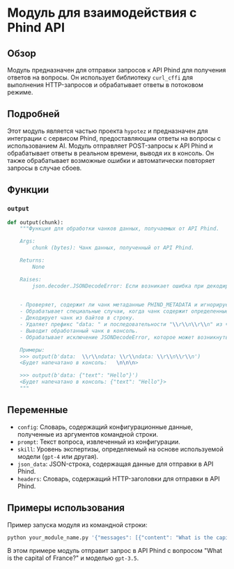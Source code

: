 # Модуль для взаимодействия с Phind API

## Обзор

Модуль предназначен для отправки запросов к API Phind для получения ответов на вопросы. Он использует библиотеку `curl_cffi` для выполнения HTTP-запросов и обрабатывает ответы в потоковом режиме.

## Подробней

Этот модуль является частью проекта `hypotez` и предназначен для интеграции с сервисом Phind, предоставляющим ответы на вопросы с использованием AI. Модуль отправляет POST-запросы к API Phind и обрабатывает ответы в реальном времени, выводя их в консоль. Он также обрабатывает возможные ошибки и автоматически повторяет запросы в случае сбоев.

## Функции

### `output`

```python
def output(chunk):
    """Функция для обработки чанков данных, получаемых от API Phind.

    Args:
        chunk (bytes): Чанк данных, полученный от API Phind.

    Returns:
        None

    Raises:
        json.decoder.JSONDecodeError: Если возникает ошибка при декодировании JSON.

    
    - Проверяет, содержит ли чанк метаданные PHIND_METADATA и игнорирует его, если это так.
    - Обрабатывает специальные случаи, когда чанк содержит определенные последовательности символов, и заменяет их на более подходящие.
    - Декодирует чанк из байтов в строку.
    - Удаляет префикс "data: " и последовательности "\\r\\n\\r\\n" из чанка.
    - Выводит обработанный чанк в консоль.
    - Обрабатывает исключение JSONDecodeError, которое может возникнуть при декодировании JSON.

    Примеры:
    >>> output(b'data:  \\r\\ndata: \\r\\ndata: \\r\\n\\r\\n')
    <Будет напечатано в консоль:   \n\n\n>

    >>> output(b'data: {"text": "Hello"}')
    <Будет напечатано в консоль: {"text": "Hello"}>
    """
```

## Переменные

- `config`: Словарь, содержащий конфигурационные данные, полученные из аргументов командной строки.
- `prompt`: Текст вопроса, извлеченный из конфигурации.
- `skill`: Уровень экспертизы, определяемый на основе используемой модели (`gpt-4` или другая).
- `json_data`: JSON-строка, содержащая данные для отправки в API Phind.
- `headers`: Словарь, содержащий HTTP-заголовки для отправки в API Phind.

## Примеры использования

Пример запуска модуля из командной строки:

```bash
python your_module_name.py '{"messages": [{"content": "What is the capital of France?"}], "model": "gpt-3.5"}'
```

В этом примере модуль отправит запрос в API Phind с вопросом "What is the capital of France?" и моделью `gpt-3.5`.
